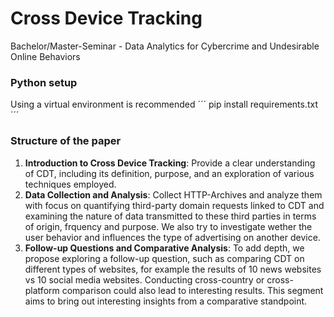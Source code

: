 # Cross Device Tracking
Bachelor/Master-Seminar - Data Analytics for Cybercrime and Undesirable Online Behaviors 

### Python setup
Using a virtual environment is recommended
´´´
pip install requirements.txt
´´´

### Structure of the paper

1. **Introduction to Cross Device Tracking**: Provide a clear understanding of CDT, including its definition, purpose, and an exploration of various techniques employed.
2. **Data Collection and Analysis**: Collect HTTP-Archives and analyze them with focus on quantifying third-party domain requests linked to CDT and examining the nature of data transmitted to these third parties in terms of origin, frquency and purpose. We also try to investigate wether the user behavior and influences the type of advertising on another device.
3. **Follow-up Questions and Comparative Analysis**: To add depth, we propose exploring a follow-up question, such as comparing CDT on different types of websites, for example the results of 10 news websites vs 10 social media websites. Conducting cross-country or cross-platform comparison could also lead to interesting results. This segment aims to bring out interesting insights from a comparative standpoint.